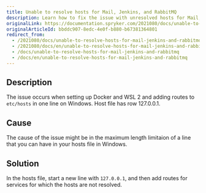 ```yaml
---
title: Unable to resolve hosts for Mail, Jenkins, and RabbitMQ
description: Learn how to fix the issue with unresolved hosts for Mail, Jenkins, and RabbitMQ on Windows
originalLink: https://documentation.spryker.com/2021080/docs/unable-to-resolve-hosts-for-mail-jenkins-and-rabbitmq
originalArticleId: bbddc907-8edc-4e0f-b880-b67381364801
redirect_from:
  - /2021080/docs/unable-to-resolve-hosts-for-mail-jenkins-and-rabbitmq
  - /2021080/docs/en/unable-to-resolve-hosts-for-mail-jenkins-and-rabbitmq
  - /docs/unable-to-resolve-hosts-for-mail-jenkins-and-rabbitmq
  - /docs/en/unable-to-resolve-hosts-for-mail-jenkins-and-rabbitmq
---
```


## Description

The issue occurs when setting up Docker and WSL 2 and adding routes to `etc/hosts` in one line on Windows. Host file has row 127.0.0.1.

## Cause
The cause of the issue might be in the maximum length limitaion of a line that you can have in your hosts file in Windows.

## Solution
In the hosts file, start a new line with `127.0.0.1`, and then add routes for services for which the hosts are not resolved.
